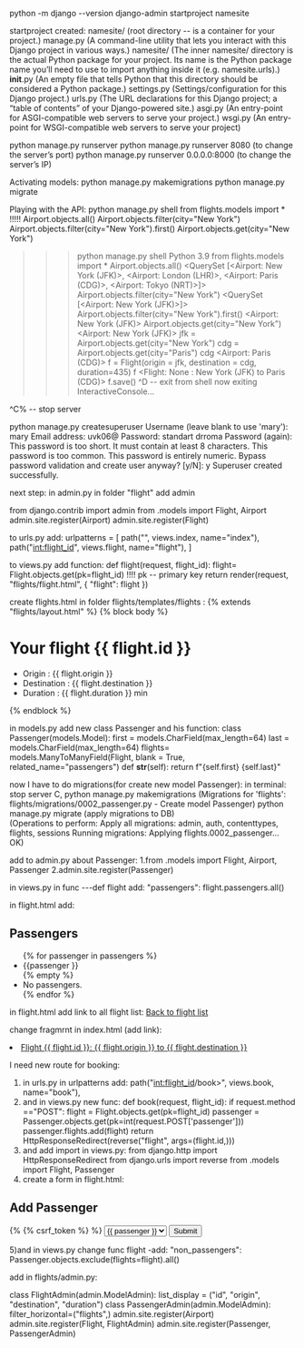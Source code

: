python -m django --version
django-admin startproject namesite

startproject created:
namesite/ (root directory -- is a container for your project.)
manage.py (A command-line utility that lets you interact with this Django project in various ways.)
namesite/ (The inner namesite/ directory is the actual Python package for your project. Its name is the Python package name you’ll need to use to import anything inside it (e.g. namesite.urls).)
**init**.py (An empty file that tells Python that this directory should be considered a Python package.)
settings.py (Settings/configuration for this Django project.)
urls.py (The URL declarations for this Django project; a “table of contents” of your Django-powered site.)
asgi.py (An entry-point for ASGI-compatible web servers to serve your project.)
wsgi.py (An entry-point for WSGI-compatible web servers to serve your project)

python manage.py runserver
python manage.py runserver 8080 (to change the server’s port)
python manage.py runserver 0.0.0.0:8000 (to change the server’s IP)

Activating models:
python manage.py makemigrations
python manage.py migrate

Playing with the API:
python manage.py shell
from flights.models import \* !!!!!
Airport.objects.all()
Airport.objects.filter(city="New York")
Airport.objects.filter(city="New York").first()
Airport.objects.get(city="New York")

> > > python manage.py shell
> > > Python 3.9
> > > from flights.models import \*
> > > Airport.objects.all()
> > > <QuerySet [<Airport: New York (JFK)>, <Airport: London (LHR)>, <Airport: Paris (CDG)>, <Airport: Tokyo (NRT)>]>
> > > Airport.objects.filter(city="New York")
> > > <QuerySet [<Airport: New York (JFK)>]>
> > > Airport.objects.filter(city="New York").first()
> > > <Airport: New York (JFK)>
> > > Airport.objects.get(city="New York")
> > > <Airport: New York (JFK)>
> > > jfk = Airport.objects.get(city="New York")
> > > cdg = Airport.objects.get(city="Paris")
> > > cdg
> > > <Airport: Paris (CDG)>
> > > f = Flight(origin = jfk, destination = cdg, duration=435)
> > > f
> > > <Flight: None : New York (JFK) to Paris (CDG)>
> > > f.save()
> > > ^D -- exit from shell
> > > now exiting InteractiveConsole...

^C% -- stop server

python manage.py createsuperuser
Username (leave blank to use 'mary'): mary
Email address: uvk06@
Password: standart drroma
Password (again):
This password is too short. It must contain at least 8 characters.
This password is too common.
This password is entirely numeric.
Bypass password validation and create user anyway? [y/N]: y
Superuser created successfully.

next step: in admin.py in folder "flight" add admin

from django.contrib import admin
from .models import Flight, Airport
admin.site.register(Airport)
admin.site.register(Flight)

to urls.py add:
urlpatterns = [
path("", views.index, name="index"),
path("<int:flight_id>", views.flight, name="flight"),
]

to views.py add function:
def flight(request, flight_id):
flight= Flight.objects.get(pk=flight_id) !!!! pk -- primary key
return render(request, "flights/flight.html", {
"flight": flight
})

create flights.html in folder flights/templates/flights :
{% extends "flights/layout.html" %} {% block body %}

<h1>Your flight {{ flight.id }}</h1>
<ul>
  <li>Origin : {{ flight.origin }}</li>
  <li>Destination : {{ flight.destination }}</li>
  <li>Duration : {{ flight.duration }} min</li>
</ul>
{% endblock %}

in models.py add new class Passenger and his function:
class Passenger(models.Model):
first = models.CharField(max_length=64)
last = models.CharField(max_length=64)
flights= models.ManyToManyField(Flight, blank = True, related_name="passengers")
def **str**(self):
return f"{self.first} {self.last}"

now I have to do migrations(for create new model Passenger):
in terminal: stop server C,
python manage.py makemigrations
(Migrations for 'flights':
flights/migrations/0002_passenger.py - Create model Passenger)
python manage.py migrate (apply migrations to DB)  
(Operations to perform:
Apply all migrations: admin, auth, contenttypes, flights, sessions
Running migrations:
Applying flights.0002_passenger... OK)

add to admin.py about Passenger:
1.from .models import Flight, Airport, Passenger
2.admin.site.register(Passenger)

in views.py in func ---def flight add:
"passengers": flight.passengers.all()

in flight.html add:

<h2>Passengers</h2>
<ul>
  {% for passenger in passengers %}
  <li>{{passenger }}</li>
  {% empty %}
  <li>No passengers.</li>
  {% endfor %}
</ul>
in flight.html add link to all flight list:
<a href="{% url 'index' %}">Back to flight list</a>

change fragmrnt in index.html (add link):

<li>
    <a href="{% url 'flight' flight.id %}">
      Flight {{ flight.id }}: {{ flight.origin }} to {{ flight.destination }}
    </a>
  </li>
 
 I need new route for booking:
1) in urls.py in urlpatterns add:
 path("<int:flight_id>/book>", views.book, name="book"),
2) and in views.py new func:
def book(request, flight_id):
    if request.method =="POST":
        flight = Flight.objects.get(pk=flight_id)
        passenger = Passenger.objects.get(pk=int(request.POST['passenger']))
        passenger.flights.add(flight)
        return HttpResponseRedirect(reverse("flight", args=(flight.id,)))
3) and add import in views.py:
from django.http import HttpResponseRedirect
from django.urls import reverse
from .models import Flight, Passenger
4) create a form in flight.html:
<h2>Add Passenger</h2>
<form action="{% url 'book' flight.id %}" method="post">
  {% {% csrf_token %} %}
  <select name="passenger">
    {% for passenger in non_passengers %}
    <option value="{{ passenger.id }}">{{ passenger }}</option>
    {% endfor %}
  </select>
  <input type="submit" />
</form>
5)and in views.py change func flight -add:
"non_passengers": Passenger.objects.exclude(flights=flight).all()


add in flights/admin.py:

class FlightAdmin(admin.ModelAdmin):
list_display = ("id", "origin", "destination", "duration")
class PassengerAdmin(admin.ModelAdmin):
filter_horizontal=("flights",)
admin.site.register(Airport)
admin.site.register(Flight, FlightAdmin)
admin.site.register(Passenger, PassengerAdmin)
